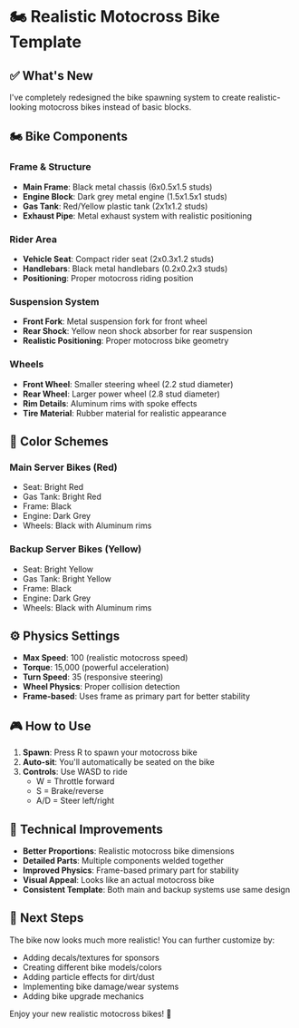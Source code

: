 # 🏍️ Realistic Motocross Bike Template

## ✅ **What's New**

I've completely redesigned the bike spawning system to create realistic-looking motocross bikes instead of basic blocks.

## 🏍️ **Bike Components**

### **Frame & Structure**
- **Main Frame**: Black metal chassis (6x0.5x1.5 studs)
- **Engine Block**: Dark grey metal engine (1.5x1.5x1 studs)
- **Gas Tank**: Red/Yellow plastic tank (2x1x1.2 studs)
- **Exhaust Pipe**: Metal exhaust system with realistic positioning

### **Rider Area**
- **Vehicle Seat**: Compact rider seat (2x0.3x1.2 studs)
- **Handlebars**: Black metal handlebars (0.2x0.2x3 studs)
- **Positioning**: Proper motocross riding position

### **Suspension System**
- **Front Fork**: Metal suspension fork for front wheel
- **Rear Shock**: Yellow neon shock absorber for rear suspension
- **Realistic Positioning**: Proper motocross bike geometry

### **Wheels**
- **Front Wheel**: Smaller steering wheel (2.2 stud diameter)
- **Rear Wheel**: Larger power wheel (2.8 stud diameter)
- **Rim Details**: Aluminum rims with spoke effects
- **Tire Material**: Rubber material for realistic appearance

## 🎨 **Color Schemes**

### **Main Server Bikes (Red)**
- Seat: Bright Red
- Gas Tank: Bright Red
- Frame: Black
- Engine: Dark Grey
- Wheels: Black with Aluminum rims

### **Backup Server Bikes (Yellow)**
- Seat: Bright Yellow
- Gas Tank: Bright Yellow
- Frame: Black
- Engine: Dark Grey
- Wheels: Black with Aluminum rims

## ⚙️ **Physics Settings**

- **Max Speed**: 100 (realistic motocross speed)
- **Torque**: 15,000 (powerful acceleration)
- **Turn Speed**: 35 (responsive steering)
- **Wheel Physics**: Proper collision detection
- **Frame-based**: Uses frame as primary part for better stability

## 🎮 **How to Use**

1. **Spawn**: Press R to spawn your motocross bike
2. **Auto-sit**: You'll automatically be seated on the bike
3. **Controls**: Use WASD to ride
   - W = Throttle forward
   - S = Brake/reverse
   - A/D = Steer left/right

## 🔧 **Technical Improvements**

- **Better Proportions**: Realistic motocross bike dimensions
- **Detailed Parts**: Multiple components welded together
- **Improved Physics**: Frame-based primary part for stability
- **Visual Appeal**: Looks like an actual motocross bike
- **Consistent Template**: Both main and backup systems use same design

## 🚀 **Next Steps**

The bike now looks much more realistic! You can further customize by:
- Adding decals/textures for sponsors
- Creating different bike models/colors
- Adding particle effects for dirt/dust
- Implementing bike damage/wear systems
- Adding bike upgrade mechanics

Enjoy your new realistic motocross bikes! 🏁
